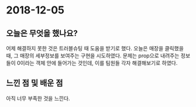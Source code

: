 # 2018-12-05

## 오늘은 무엇을 했나요?

어제 해결하지 못한 것은 트러블슈팅 때 도움을 받기로 했다. 오늘은 매장을 클릭했을 때, 그 매장의 세부정보를 보여주는 구현을 시도하였다. 문제는 prop으로 내려주는 정보들이 0이라는 객체 안에 들어가는 것인데, 이를 팀원들 각자 해결해보기로 하였다.

## 느낀 점 및 배운 점

아직 너무 부족한 것을 느낀다.